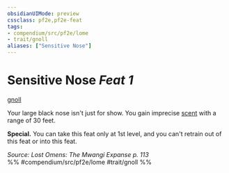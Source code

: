 ```yaml
---
obsidianUIMode: preview
cssclass: pf2e,pf2e-feat
tags:
- compendium/src/pf2e/lome
- trait/gnoll
aliases: ["Sensitive Nose"]
---
```

# Sensitive Nose  *Feat 1*  
[gnoll](rules/traits/gnoll-b1.md "Gnoll Ancestry & Heritage Trait")  


Your large black nose isn't just for show. You gain imprecise [scent](rules/abilities/scent.md) with a range of 30 feet.

**Special.** You can take this feat only at 1st level, and you can't retrain out of this feat or into this feat.

*Source: Lost Omens: The Mwangi Expanse p. 113*  
%% #compendium/src/pf2e/lome #trait/gnoll %%